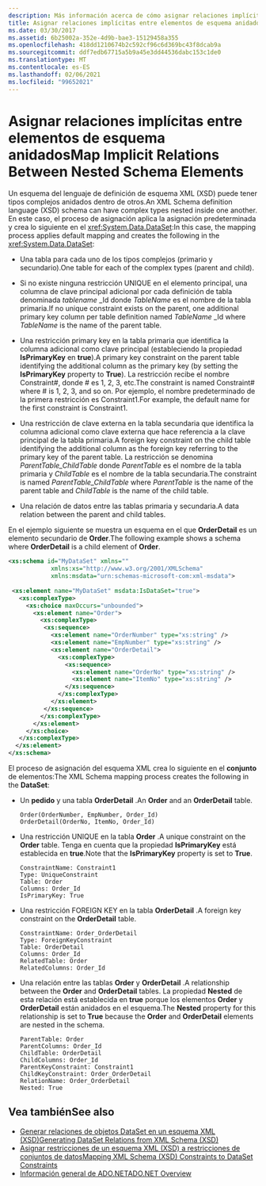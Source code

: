 ```yaml
---
description: Más información acerca de cómo asignar relaciones implícitas entre elementos de esquema anidados
title: Asignar relaciones implícitas entre elementos de esquema anidados
ms.date: 03/30/2017
ms.assetid: 6b25002a-352e-4d9b-bae3-15129458a355
ms.openlocfilehash: 418dd1210674b2c592cf96c6d369bc43f8dcab9a
ms.sourcegitcommit: ddf7edb67715a5b9a45e3dd44536dabc153c1de0
ms.translationtype: MT
ms.contentlocale: es-ES
ms.lasthandoff: 02/06/2021
ms.locfileid: "99652021"
---
```

# <a name="map-implicit-relations-between-nested-schema-elements"></a><span data-ttu-id="0aed6-103">Asignar relaciones implícitas entre elementos de esquema anidados</span><span class="sxs-lookup"><span data-stu-id="0aed6-103">Map Implicit Relations Between Nested Schema Elements</span></span>

<span data-ttu-id="0aed6-104">Un esquema del lenguaje de definición de esquema XML (XSD) puede tener tipos complejos anidados dentro de otros.</span><span class="sxs-lookup"><span data-stu-id="0aed6-104">An XML Schema definition language (XSD) schema can have complex types nested inside one another.</span></span> <span data-ttu-id="0aed6-105">En este caso, el proceso de asignación aplica la asignación predeterminada y crea lo siguiente en el <xref:System.Data.DataSet>:</span><span class="sxs-lookup"><span data-stu-id="0aed6-105">In this case, the mapping process applies default mapping and creates the following in the <xref:System.Data.DataSet>:</span></span>  
  
- <span data-ttu-id="0aed6-106">Una tabla para cada uno de los tipos complejos (primario y secundario).</span><span class="sxs-lookup"><span data-stu-id="0aed6-106">One table for each of the complex types (parent and child).</span></span>  
  
- <span data-ttu-id="0aed6-107">Si no existe ninguna restricción UNIQUE en el elemento principal, una columna de clave principal adicional por cada definición de tabla denominada *tablename* _Id donde *TableName* es el nombre de la tabla primaria.</span><span class="sxs-lookup"><span data-stu-id="0aed6-107">If no unique constraint exists on the parent, one additional primary key column per table definition named *TableName* _Id where *TableName* is the name of the parent table.</span></span>  
  
- <span data-ttu-id="0aed6-108">Una restricción primary key en la tabla primaria que identifica la columna adicional como clave principal (estableciendo la propiedad **IsPrimaryKey** en **true**).</span><span class="sxs-lookup"><span data-stu-id="0aed6-108">A primary key constraint on the parent table identifying the additional column as the primary key (by setting the **IsPrimaryKey** property to **True**).</span></span> <span data-ttu-id="0aed6-109">La restricción recibe el nombre Constraint\#, donde \# es 1, 2, 3, etc.</span><span class="sxs-lookup"><span data-stu-id="0aed6-109">The constraint is named Constraint\# where \# is 1, 2, 3, and so on.</span></span> <span data-ttu-id="0aed6-110">Por ejemplo, el nombre predeterminado de la primera restricción es Constraint1.</span><span class="sxs-lookup"><span data-stu-id="0aed6-110">For example, the default name for the first constraint is Constraint1.</span></span>  
  
- <span data-ttu-id="0aed6-111">Una restricción de clave externa en la tabla secundaria que identifica la columna adicional como clave externa que hace referencia a la clave principal de la tabla primaria.</span><span class="sxs-lookup"><span data-stu-id="0aed6-111">A foreign key constraint on the child table identifying the additional column as the foreign key referring to the primary key of the parent table.</span></span> <span data-ttu-id="0aed6-112">La restricción se denomina *ParentTable_ChildTable* donde *ParentTable* es el nombre de la tabla primaria y *ChildTable* es el nombre de la tabla secundaria.</span><span class="sxs-lookup"><span data-stu-id="0aed6-112">The constraint is named *ParentTable_ChildTable* where *ParentTable* is the name of the parent table and *ChildTable* is the name of the child table.</span></span>  
  
- <span data-ttu-id="0aed6-113">Una relación de datos entre las tablas primaria y secundaria.</span><span class="sxs-lookup"><span data-stu-id="0aed6-113">A data relation between the parent and child tables.</span></span>  
  
 <span data-ttu-id="0aed6-114">En el ejemplo siguiente se muestra un esquema en el que **OrderDetail** es un elemento secundario de **Order**.</span><span class="sxs-lookup"><span data-stu-id="0aed6-114">The following example shows a schema where **OrderDetail** is a child element of **Order**.</span></span>  
  
```xml  
<xs:schema id="MyDataSet" xmlns=""
            xmlns:xs="http://www.w3.org/2001/XMLSchema"
            xmlns:msdata="urn:schemas-microsoft-com:xml-msdata">  
  
 <xs:element name="MyDataSet" msdata:IsDataSet="true">  
   <xs:complexType>  
     <xs:choice maxOccurs="unbounded">  
       <xs:element name="Order">  
         <xs:complexType>  
          <xs:sequence>  
            <xs:element name="OrderNumber" type="xs:string" />  
            <xs:element name="EmpNumber" type="xs:string" />  
            <xs:element name="OrderDetail">  
              <xs:complexType>  
                <xs:sequence>  
                  <xs:element name="OrderNo" type="xs:string" />  
                  <xs:element name="ItemNo" type="xs:string" />  
                </xs:sequence>  
              </xs:complexType>  
            </xs:element>  
          </xs:sequence>  
         </xs:complexType>  
       </xs:element>  
     </xs:choice>  
   </xs:complexType>  
  </xs:element>  
</xs:schema>  
```  
  
 <span data-ttu-id="0aed6-115">El proceso de asignación del esquema XML crea lo siguiente en el **conjunto** de elementos:</span><span class="sxs-lookup"><span data-stu-id="0aed6-115">The XML Schema mapping process creates the following in the **DataSet**:</span></span>  
  
- <span data-ttu-id="0aed6-116">Un **pedido** y una tabla **OrderDetail** .</span><span class="sxs-lookup"><span data-stu-id="0aed6-116">An **Order** and an **OrderDetail** table.</span></span>  
  
    ```text  
    Order(OrderNumber, EmpNumber, Order_Id)  
    OrderDetail(OrderNo, ItemNo, Order_Id)  
    ```  
  
- <span data-ttu-id="0aed6-117">Una restricción UNIQUE en la tabla **Order** .</span><span class="sxs-lookup"><span data-stu-id="0aed6-117">A unique constraint on the **Order** table.</span></span> <span data-ttu-id="0aed6-118">Tenga en cuenta que la propiedad **IsPrimaryKey** está establecida en **true**.</span><span class="sxs-lookup"><span data-stu-id="0aed6-118">Note that the **IsPrimaryKey** property is set to **True**.</span></span>  
  
    ```text  
    ConstraintName: Constraint1  
    Type: UniqueConstraint  
    Table: Order  
    Columns: Order_Id
    IsPrimaryKey: True  
    ```  
  
- <span data-ttu-id="0aed6-119">Una restricción FOREIGN KEY en la tabla **OrderDetail** .</span><span class="sxs-lookup"><span data-stu-id="0aed6-119">A foreign key constraint on the **OrderDetail** table.</span></span>  
  
    ```text  
    ConstraintName: Order_OrderDetail  
    Type: ForeignKeyConstraint  
    Table: OrderDetail  
    Columns: Order_Id
    RelatedTable: Order  
    RelatedColumns: Order_Id
    ```  
  
- <span data-ttu-id="0aed6-120">Una relación entre las tablas **Order** y **OrderDetail** .</span><span class="sxs-lookup"><span data-stu-id="0aed6-120">A relationship between the **Order** and **OrderDetail** tables.</span></span> <span data-ttu-id="0aed6-121">La propiedad **Nested** de esta relación está establecida en **true** porque los elementos **Order** y **OrderDetail** están anidados en el esquema.</span><span class="sxs-lookup"><span data-stu-id="0aed6-121">The **Nested** property for this relationship is set to **True** because the **Order** and **OrderDetail** elements are nested in the schema.</span></span>  
  
    ```text  
    ParentTable: Order  
    ParentColumns: Order_Id
    ChildTable: OrderDetail  
    ChildColumns: Order_Id
    ParentKeyConstraint: Constraint1  
    ChildKeyConstraint: Order_OrderDetail  
    RelationName: Order_OrderDetail  
    Nested: True  
    ```  
  
## <a name="see-also"></a><span data-ttu-id="0aed6-122">Vea también</span><span class="sxs-lookup"><span data-stu-id="0aed6-122">See also</span></span>

- [<span data-ttu-id="0aed6-123">Generar relaciones de objetos DataSet en un esquema XML (XSD)</span><span class="sxs-lookup"><span data-stu-id="0aed6-123">Generating DataSet Relations from XML Schema (XSD)</span></span>](generating-dataset-relations-from-xml-schema-xsd.md)
- [<span data-ttu-id="0aed6-124">Asignar restricciones de un esquema XML (XSD) a restricciones de conjuntos de datos</span><span class="sxs-lookup"><span data-stu-id="0aed6-124">Mapping XML Schema (XSD) Constraints to DataSet Constraints</span></span>](mapping-xml-schema-xsd-constraints-to-dataset-constraints.md)
- [<span data-ttu-id="0aed6-125">Información general de ADO.NET</span><span class="sxs-lookup"><span data-stu-id="0aed6-125">ADO.NET Overview</span></span>](../ado-net-overview.md)
